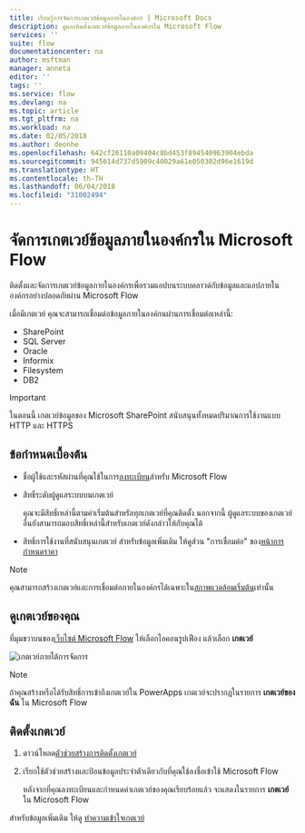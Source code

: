 ```yaml
---
title: เรียนรู้การจัดการเกตเวย์ข้อมูลภายในองค์กร | Microsoft Docs
description: ดูและติดตั้งเกตเวย์ข้อมูลภายในองค์กรใน Microsoft Flow
services: ''
suite: flow
documentationcenter: na
author: msftman
manager: anneta
editor: ''
tags: ''
ms.service: flow
ms.devlang: na
ms.topic: article
ms.tgt_pltfrm: na
ms.workload: na
ms.date: 02/05/2018
ms.author: deonhe
ms.openlocfilehash: 642cf26110a09404c8bd453f894540963904ebda
ms.sourcegitcommit: 945614d737d5909c40029a61e050302d96e1619d
ms.translationtype: HT
ms.contentlocale: th-TH
ms.lasthandoff: 06/04/2018
ms.locfileid: "31002494"
---
```

# <a name="manage-an-on-premises-data-gateway-in-microsoft-flow"></a>จัดการเกตเวย์ข้อมูลภายในองค์กรใน Microsoft Flow

ติดตั้งและจัดการเกตเวย์ข้อมูลภายในองค์กรเพื่อรวมแอปบนระบบคลาวด์กับข้อมูลและแอปภายในองค์กรอย่างปลอดภัยผ่าน Microsoft Flow

เมื่อมีเกตเวย์ คุณจะสามารถเชื่อมต่อข้อมูลภายในองค์กนผ่านการเชื่อมต่อเหล่านี้:

* SharePoint
* SQL Server
* Oracle
* Informix
* Filesystem
* DB2

> [!IMPORTANT]
> ในตอนนี้ เกตเวย์ข้อมูลของ Microsoft SharePoint สนับสนุนทั้งหมดปริมาณการใช้งานแบบ HTTP และ HTTPS


## <a name="prerequisites"></a>ข้อกำหนดเบื้องต้น

* ชื่อผู้ใช้และรหัสผ่านที่คุณใช้ในการ[ลงทะเบียน](sign-up-sign-in.md)สำหรับ Microsoft Flow
* สิทธิ์ระดับผู้ดูแลระบบบนเกตเวย์

  คุณจะมีสิทธิ์เหล่านี้ตามค่าเริ่มต้นสำหรัลทุกเกตเวย์ที่คุณติดตั้ง นอกจากนี้ ผู้ดูแลระบบของเกตเวย์อื่นยังสามารถมอบสิทธิ์เหล่านี้สำหรับเกตเวย์ดังกล่าวให้กับคุณได้
* สิทธิ์การใช้งานที่สนับสนุนเกตเวย์ สำหรับข้อมูลเพิ่มเติม ให้ดูส่วน "การเชื่อมต่อ" ของ[หน้าการกำหนดราคา](https://flow.microsoft.com/pricing/)

> [!NOTE]
> คุณสามารถสร้างเกตเวย์และการเชื่อมต่อภายในองค์กรได้เฉพาะใน[สถาพแวดล้อมเริ่มต้น](environments-overview-maker.md)เท่านั้น



## <a name="view-your-gateways"></a>ดูเกตเวย์ของคุณ

ที่มุมขวาบนของ[เว็บไซต์ Microsoft Flow](https://flow.microsoft.com) ให้เลือกไอคอนรูปเฟือง แล้วเลือก **เกตเวย์**

![เกตเวย์ภายใต้การจัดการ][1]

> [!NOTE]
> ถ้าคุณสร้างหรือได้รับสิทธิ์การเข้าถึงเกตเวย์ใน PowerApps เกตเวย์จะปรากฏในรายการ **เกตเวย์ของฉัน** ใน Microsoft Flow



## <a name="install-a-gateway"></a>ติดตั้งเกตเวย์

1. ดาวน์โหลด[ตัวช่วยสร้างการติดตั้งเกตเวย์](https://go.microsoft.com/fwlink/?LinkID=820580&clcid=0x409)

1. เรียกใช้ตัวช่วยสร้างและป้อนข้อมูลประจำตัวเดียวกับที่คุณใช้ลงชื่อเข้าใช้ Microsoft Flow

    หลังจากที่คุณลงทะเบียนและกำหนดค่าเกตเวย์ของคุณเรียบร้อยแล้ว จะแสดงในรายการ **เกตเวย์** ใน Microsoft Flow

สำหรับข้อมูลเพิ่มเติม ให้ดู [ทำความเข้าใจเกตเวย์](gateway-reference.md)

<!-- Image references -->
[1]: ./media/manage-gateway/view-gateways.png
